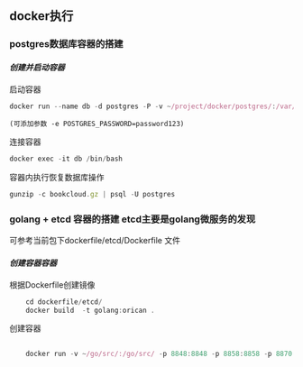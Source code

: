 ## docker执行


### postgres数据库容器的搭建

#### *创建并启动容器* 

启动容器

```js
docker run --name db -d postgres -P -v ~/project/docker/postgres/:/var/share/ postgres
```
`(可添加参数 -e POSTGRES_PASSWORD=password123)`

连接容器

```js
docker exec -it db /bin/bash

```

容器内执行恢复数据库操作

```js
gunzip -c bookcloud.gz | psql -U postgres

```

### golang + etcd 容器的搭建 etcd主要是golang微服务的发现

可参考当前包下dockerfile/etcd/Dockerfile 文件

#### *创建容器容器*
 
根据Dockerfile创建镜像

```js
	cd dockerfile/etcd/
	docker build  -t golang:orican .
```

创建容器

```js
	
	docker run -v ~/go/src/:/go/src/ -p 8848:8848 -p 8858:8858 -p 8870:8870 -dit --link db:postgres --name app orican bash
```